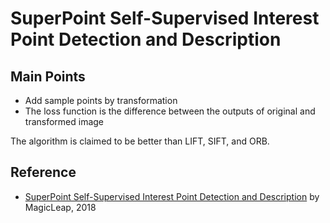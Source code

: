 
# SuperPoint Self-Supervised Interest Point Detection and Description

## Main Points

  * Add sample points by transformation
  * The loss function is the difference between the outputs of original and transformed image
  
The algorithm is claimed to be better than LIFT, SIFT, and ORB.
  

## Reference

  * [SuperPoint Self-Supervised Interest Point Detection and Description](https://arxiv.org/abs/1712.07629) by MagicLeap, 2018
  
